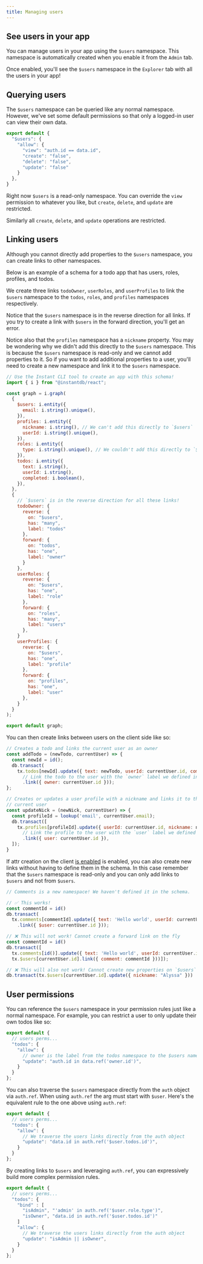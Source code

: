 ```yaml
---
title: Managing users
---
```


## See users in your app

You can manage users in your app using the `$users` namespace. This namespace is
automatically created when you enable it from the `Admin` tab.

Once enabled, you'll see the `$users` namespace in the `Explorer` tab with all
the users in your app!

## Querying users

The `$users` namespace can be queried like any normal namespace. However, we've
set some default permissions so that only a logged-in user can view their own
data.

```javascript
export default {
  "$users": {
    "allow": {
      "view": "auth.id == data.id",
      "create": "false",
      "delete": "false",
      "update": "false"
    }
  },
}
```

Right now `$users` is a read-only namespace. You can override the `view`
permission to whatever you like, but `create`, `delete`, and `update`
are restricted.

Similarly all `create`, `delete`, and `update` operations are restricted.

## Linking users

Although you cannot directly add properties to the `$users` namespace, you can
create links to other namespaces.

Below is an example of a schema for a todo app that has users, roles, profiles, and
todos.

We create three links `todoOwner`, `userRoles`, and `userProfiles` to link the `$users`
namespace to the `todos`, `roles`, and `profiles` namespaces respectively.

Notice that the `$users` namespace is in the reverse direction for all links.
If you try to create a link with `$users` in the forward direction, you'll get
an error.

Notice also that the `profiles` namespace has a `nickname` property. You may be
wondering why we didn't add this directly to the `$users` namespace. This is
because the `$users` namespace is read-only and we cannot add properties to it.
So if you want to add additional properties to a user, you'll need to create a
new namespace and link it to the `$users` namespace.

```javascript
// Use the Instant CLI tool to create an app with this schema!
import { i } from "@instantdb/react";

const graph = i.graph(
  {
    $users: i.entity({
      email: i.string().unique(),
    }),
    profiles: i.entity({
      nickname: i.string(), // We can't add this directly to `$users`
      userId: i.string().unique(),
    }),
    roles: i.entity({
      type: i.string().unique(), // We couldn't add this directly to `$users` either
    }),
    todos: i.entity({
      text: i.string(),
      userId: i.string(),
      completed: i.boolean(),
    }),
  },
  {
    // `$users` is in the reverse direction for all these links!
    todoOwner: {
      reverse: {
        on: "$users",
        has: "many",
        label: "todos"
      },
      forward: {
        on: "todos",
        has: "one",
        label: "owner"
      }
    },
    userRoles: {
      reverse: {
        on: "$users",
        has: "one",
        label: "role"
      },
      forward: {
        on: "roles",
        has: "many",
        label: "users"
      },
    }
    userProfiles: {
      reverse: {
        on: "$users",
        has: "one",
        label: "profile"
      },
      forward: {
        on: "profiles",
        has: "one",
        label: "user"
      },
    }
  }
);

export default graph;
```

You can then create links between users on the client side like so:

```javascript
// Creates a todo and links the current user as an owner
const addTodo = (newTodo, currentUser) => {
  const newId = id();
  db.transact(
    tx.todos[newId].update({ text: newTodo, userId: currentUser.id, completed: false })
      // Link the todo to the user with the `owner` label we defined in the schema
      .link({ owner: currentUser.id }));
};

// Creates or updates a user profile with a nickname and links it to the
// current user
const updateNick = (newNick, currentUser) => {
  const profileId = lookup('email', currentUser.email);
  db.transact([
    tx.profiles[profileId].update({ userId: currentUser.id, nickname: newNick })
      // Link the profile to the user with the `user` label we defined in the schema
      .link({ user: currentUser.id }),
  ]);
}
```

If attr creation on the client [is enabled](/docs/permissions#attrs) is enabled,
you can also create new links without having to define them in the schema. In
this case remember that the `$users` namespace is read-only and you can only add
links to `$users` and not from `$users`.

```javascript
// Comments is a new namespace! We haven't defined it in the schema.

// ✅ This works!
const commentId = id()
db.transact(
  tx.comments[commentId].update({ text: 'Hello world', userId: currentUser.id })
    .link({ $user: currentUser.id }));

// ❌ This will not work! Cannot create a forward link on the fly
const commentId = id()
db.transact([
  tx.comments[id()].update({ text: 'Hello world', userId: currentUser.id }),
  tx.$users[currentUser.id].link({ comment: commentId }))]);

// ❌ This will also not work! Cannot create new properties on `$users`
db.transact(tx.$users[currentUser.id].update({ nickname: "Alyssa" }))
```

## User permissions

You can reference the `$users` namespace in your permission rules just like a
normal namespace. For example, you can restrict a user to only update their own
todos like so:

```javascript
export default {
  // users perms...
  "todos": {
    "allow": {
      // owner is the label from the todos namespace to the $users namespace
      "update": "auth.id in data.ref('owner.id')",
    }
  }
};
```

You can also traverse the `$users` namespace directly from the `auth` object via
`auth.ref`. When using `auth.ref` the arg must start with `$user`. Here's the
equivalent rule to the one above using `auth.ref`:

```javascript
export default {
  // users perms...
  "todos": {
    "allow": {
      // We traverse the users links directly from the auth object
      "update": "data.id in auth.ref('$user.todos.id')",
    }
  }
};
```

By creating links to `$users` and leveraging `auth.ref`, you can expressively build
more complex permission rules.

```javascript
export default {
  // users perms...
  "todos": {
    "bind" : [
      "isAdmin", "'admin' in auth.ref('$user.role.type')",
      "isOwner", "data.id in auth.ref('$user.todos.id')"
    ]
    "allow": {
      // We traverse the users links directly from the auth object
      "update": "isAdmin || isOwner",
    }
  }
};

